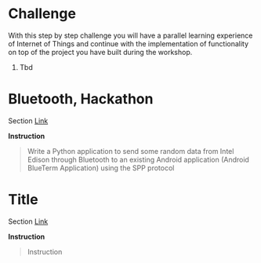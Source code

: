 # Challenge

With this step by step challenge you will have a parallel learning experience of Internet of Things and continue with the implementation of functionality on top of the project you have built during the workshop.

1. Tbd

# Bluetooth, Hackathon

Section [Link](url)

__Instruction__

> Write a Python application to send some random data from Intel Edison through Bluetooth to an existing Android application (Android BlueTerm Application) using the SPP protocol

# Title

Section [Link](url)

__Instruction__ 
> Instruction

